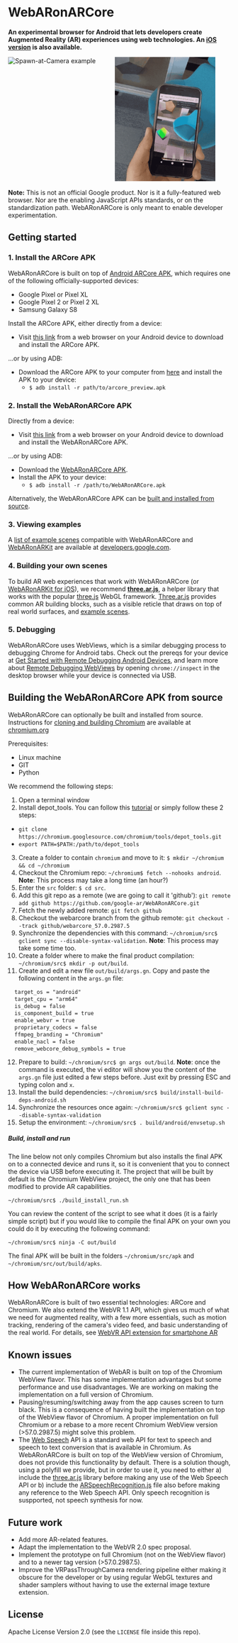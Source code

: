 # WebARonARCore

**An experimental browser for Android that lets developers create Augmented Reality (AR) experiences using web technologies. An [iOS version](https://github.com/google-ar/WebARonARKit) is also available.**

<img alt="Spawn-at-Camera example" src="https://github.com/google-ar/three.ar.js/raw/master/examples/screencaps/20170829-arcore-spawnAtCamera-1.gif" style="float: left; object-fit: cover; width: 45%; height: 20em; margin-right: 1em; "><img alt="Spawn-at-Surface example" src="https://github.com/google-ar/three.ar.js/raw/master/examples/screencaps/20170829-arcore-spawnAtSurface-1.gif" style="width: 45%; height: 20em; object-fit: cover;">

**Note:** This is not an official Google product. Nor is it a fully-featured web browser. Nor are the enabling JavaScript APIs standards, or on the standardization path. WebARonARCore is only meant to enable developer experimentation.

## Getting started
 
### <a name="InstallingTheARCoreSDK">1. Install the ARCore APK</a>

WebARonARCore is built on top of [Android ARCore APK](https://developers.google.com/ar), which requires one of the following officially-supported devices:

* Google Pixel or Pixel XL
* Google Pixel 2 or Pixel 2 XL
* Samsung Galaxy S8

Install the ARCore APK, either directly from a device:

* Visit [this link](https://github.com/google-ar/arcore-android-sdk/releases/download/sdk-preview/arcore-preview.apk) from a web browser on your Android device to download and install the ARCore APK.

...or by using ADB:

* Download the ARCore APK to your computer from [here](https://github.com/google-ar/arcore-android-sdk/releases/download/sdk-preview/arcore-preview.apk) and install the APK to your device:
  * `$ adb install -r path/to/arcore_preview.apk`

### <a name="InstallTheWebARonARCoreAPK">2. Install the WebARonARCore APK</a>

Directly from a device: 

* Visit [this link](https://github.com/google-ar/WebARonARCore/raw/webarcore_57.0.2987.5/apk/WebARonARCore.apk) from a web browser on your Android device to download and install the WebARonARCore APK.

...or by using ADB:

* Download the [WebARonARCore APK](https://github.com/google-ar/WebARonARCore/raw/webarcore_57.0.2987.5/apk/WebARonARCore.apk). 
* Install the APK to your device:
  * `$ adb install -r /path/to/WebARonARCore.apk`

Alternatively, the WebARonARCore APK can be [built and installed from source](#BuildingFromSource).

### <a name="ViewingExamples">3. Viewing examples</a>
A [list of example scenes](https://developers.google.com/ar/develop/web/getting-started#examples) compatible with WebARonARCore and [WebARonARKit](https://github.com/google-ar/WebARonARKit) are available at [developers.google.com](https://developers.google.com/ar/develop/web/getting-started#examples).

### <a name="BuildingScenes">4. Building your own scenes</a>
To build AR web experiences that work with WebARonARCore (or [WebARonARKit for iOS](https://github.com/google-ar/WebARonARKit)), we recommend **[three.ar.js](https://github.com/google-ar/three.ar.js)**, a helper library that works with the popular [three.js](http://threejs.org) WebGL framework. [Three.ar.js](https://github.com/google-ar/three.ar.js) provides common AR building blocks, such as a visible reticle that draws on top of real world surfaces, and [example scenes](https://github.com/google-ar/three.ar.js#examples).

### <a name="debugging">5. Debugging</a>

WebARonARCore uses WebViews, which is a similar debugging process to debugging Chrome for Android tabs. Check out the prereqs for your device at [Get Started with Remote Debugging Android Devices](https://developers.google.com/web/tools/chrome-devtools/remote-debugging/), and learn more about [Remote Debugging WebViews](https://developers.google.com/web/tools/chrome-devtools/remote-debugging/webviews#open_a_webview_in_devtools) by opening `chrome://inspect` in the desktop browser while your device is connected via USB.

## <a name="BuildingFromSource">Building the WebARonARCore APK from source</a>

WebARonARCore can optionally be built and installed from source. Instructions for [cloning and building Chromium](https://www.chromium.org/developers/how-tos/android-build-instructions) are available at [chromium.org](https://www.chromium.org/developers/how-tos/android-build-instructions)

Prerequisites:

* Linux machine
* GIT
* Python

We recommend the following steps:

1. Open a terminal window
2. Install depot_tools. You can follow this [tutorial](https://commondatastorage.googleapis.com/chrome-infra-docs/flat/depot_tools/docs/html/depot_tools_tutorial.html#_setting_up) or simply follow these 2 steps:
  * `git clone https://chromium.googlesource.com/chromium/tools/depot_tools.git`
  * `export PATH=$PATH:/path/to/depot_tools`
3. Create a folder to contain `chromium` and move to it: `$ mkdir ~/chromium && cd ~/chromium`
4. Checkout the Chromium repo: `~/chromium$ fetch --nohooks android`. **Note**: This process may take a long time (an hour?)
5. Enter the `src` folder: `$ cd src`.
6. Add this git repo as a remote (we are going to call it 'github'): `git remote add github https://github.com/google-ar/WebARonARCore.git`
7. Fetch the newly added remote: `git fetch github`
8. Checkout the webarcore branch from the github remote: `git checkout --track github/webarcore_57.0.2987.5`
9. Synchronize the dependencies with this command: `~/chromium/src$ gclient sync --disable-syntax-validation`. **Note**: This process may take some time too.
10. Create a folder where to make the final product compilation: `~/chromium/src$ mkdir -p out/build`.
11. Create and edit a new file `out/build/args.gn`. Copy and paste the following content in the `args.gn` file:
```
  target_os = "android"
  target_cpu = "arm64"
  is_debug = false
  is_component_build = true
  enable_webvr = true
  proprietary_codecs = false
  ffmpeg_branding = "Chromium"
  enable_nacl = false
  remove_webcore_debug_symbols = true
```
12. Prepare to build: `~/chromium/src$ gn args out/build`. **Note**: once the command is executed, the vi editor will show you the content of the `args.gn` file just edited a few steps before. Just exit by pressing ESC and typing colon and `x`.
13. Install the build dependencies: `~/chromium/src$ build/install-build-deps-android.sh`
14. Synchronize the resources once again: `~/chromium/src$ gclient sync --disable-syntax-validation`
15. Setup the environment: `~/chromium/src$ . build/android/envsetup.sh`

##### Build, install and run

The line below not only compiles Chromium but also installs the final APK on to a connected device and runs it, so it is convenient that you to connect the device via USB before executing it. The project that will be built by default is the Chromium WebView project, the only one that has been modified to provide AR capabilities.
```
~/chromium/src$ ./build_install_run.sh
```
You can review the content of the script to see what it does (it is a fairly simple script) but if you would like to compile the final APK on your own you could do it by executing the following command:
```
~/chromium/src$ ninja -C out/build
```

The final APK will be built in the folders `~/chromium/src/apk` and `~/chromium/src/out/build/apks`.

## <a name="HowWebARonARCoreWorks">How WebARonARCore works</a>

WebARonARCore is built of two essential technologies: ARCore and Chromium. We also extend the WebVR 1.1 API, which gives us much of what we need for augmented reality, with a few more essentials, such as motion tracking, rendering of the camera's video feed, and basic understanding of the real world. For details, see [WebVR API extension for smartphone AR](https://github.com/google-ar/three.ar.js/blob/master/webvr_ar_extension.md)

## <a name="KnownIssues">Known issues</a>
* The current implementation of WebAR is built on top of the Chromium WebView flavor. This has some implementation advantages but some performance and use disadvantages. We are working on making the implementation on a full version of Chromium.
* Pausing/resuming/switching away from the app causes screen to turn black. This is a consequence of having built the implementation on top of the WebView flavor of Chromium. A proper implementation on full Chromium or a rebase to a more recent Chromium WebView version (>57.0.2987.5) might solve this problem.
* The [Web Speech](https://dvcs.w3.org/hg/speech-api/raw-file/tip/speechapi.html) API is a standard web API for text to speech and speech to text conversion that is available in Chromium. As WebARonARCore is built on top of the WebView version of Chromium, does not provide this functionality by default. There is a solution though, using a polyfill we provide, but in order to use it, you need to either a) include the [three.ar.js](https://github.com/google-ar/three.ar.js) library before making any use of the Web Speech API or b) include the [ARSpeechRecognition.js](https://github.com/google-ar/three.ar.js/blob/master/src/ARSpeechRecognition.js) file also before making any reference to the Web Speech API. Only speech recognition is suspported, not speech synthesis for now.

## <a name="FutureWork">Future work</a>
* Add more AR-related features.
* Adapt the implementation to the WebVR 2.0 spec proposal.
* Implement the prototype on full Chromium (not on the WebView flavor) and to a newer tag version (>57.0.2987.5).
* Improve the VRPassThroughCamera rendering pipeline either making it obscure for the developer or by using regular WebGL textures and shader samplers without having to use the external image texture extension.

## <a name="License">License</a>
Apache License Version 2.0 (see the `LICENSE` file inside this repo).

